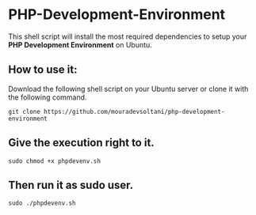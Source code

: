 PHP-Development-Environment
===========================

This shell script will install the most required dependencies to setup your **PHP Development Environment** on Ubuntu.

How to use it:
-------------

Download the following shell script on your Ubuntu server or clone it with the following command.
```
git clone https://github.com/mouradevsoltani/php-development-environment
```
Give the execution right to it.
------------------------------
```
sudo chmod +x phpdevenv.sh
```
Then run it as sudo user.
-------------------------
```
sudo ./phpdevenv.sh
```
